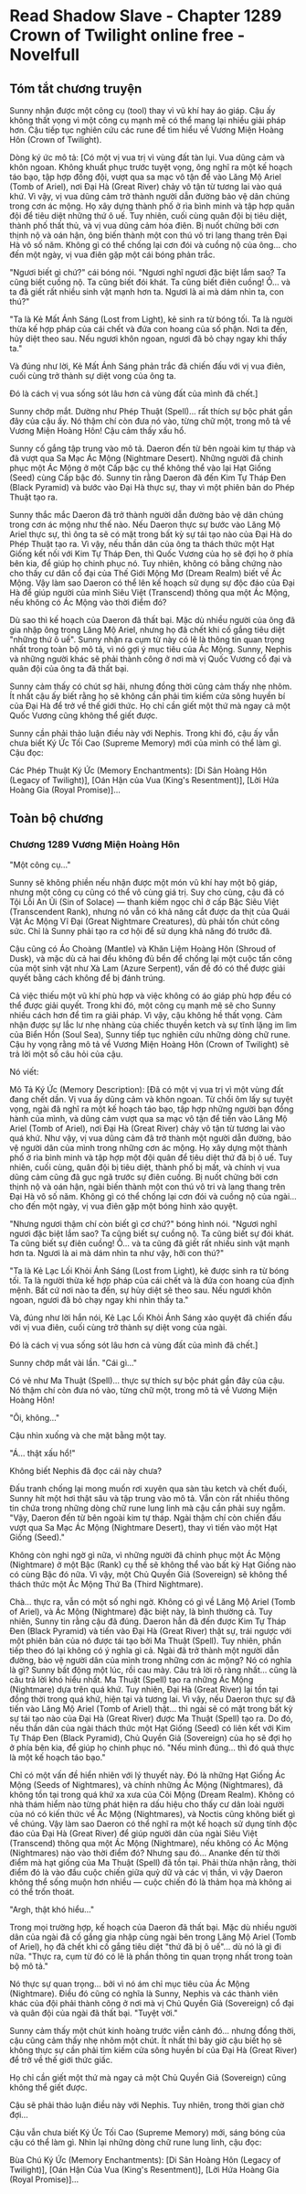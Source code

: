 # Read Shadow Slave - Chapter 1289 Crown of Twilight online free - Novelfull

## Tóm tắt chương truyện

Sunny nhận được một công cụ (tool) thay vì vũ khí hay áo giáp. Cậu ấy không thất vọng vì một công cụ mạnh mẽ có thể mang lại nhiều giải pháp hơn. Cậu tiếp tục nghiên cứu các rune để tìm hiểu về Vương Miện Hoàng Hôn (Crown of Twilight).

Dòng ký ức mô tả: [Có một vị vua trị vì vùng đất tàn lụi. Vua dũng cảm và khôn ngoan. Không khuất phục trước tuyệt vọng, ông nghĩ ra một kế hoạch táo bạo, tập hợp đồng đội, vượt qua sa mạc vô tận để vào Lăng Mộ Ariel (Tomb of Ariel), nơi Đại Hà (Great River) chảy vô tận từ tương lai vào quá khứ. Vì vậy, vị vua dũng cảm trở thành người dẫn đường bảo vệ dân chúng trong cơn ác mộng. Họ xây dựng thành phố ở rìa bình minh và tập hợp quân đội để tiêu diệt những thứ ô uế. Tuy nhiên, cuối cùng quân đội bị tiêu diệt, thành phố thất thủ, và vị vua dũng cảm hóa điên. Bị nuốt chửng bởi cơn thịnh nộ và oán hận, ông biến thành một con thú vô tri lang thang trên Đại Hà vô số năm. Không gì có thể chống lại cơn đói và cuồng nộ của ông… cho đến một ngày, vị vua điên gặp một cái bóng phản trắc.

"Ngươi biết gì chứ?" cái bóng nói. "Ngươi nghĩ ngươi đặc biệt lắm sao? Ta cũng biết cuồng nộ. Ta cũng biết đói khát. Ta cũng biết điên cuồng! Ồ… và ta đã giết rất nhiều sinh vật mạnh hơn ta. Ngươi là ai mà dám nhìn ta, con thú?"

"Ta là Kẻ Mất Ánh Sáng (Lost from Light), kẻ sinh ra từ bóng tối. Ta là người thừa kế hợp pháp của cái chết và đứa con hoang của số phận. Nơi ta đến, hủy diệt theo sau. Nếu ngươi khôn ngoan, ngươi đã bỏ chạy ngay khi thấy ta."

Và đúng như lời, Kẻ Mất Ánh Sáng phản trắc đã chiến đấu với vị vua điên, cuối cùng trở thành sự diệt vong của ông ta.

Đó là cách vị vua sống sót lâu hơn cả vùng đất của mình đã chết.]

Sunny chớp mắt. Dường như Phép Thuật (Spell)... rất thích sự bộc phát gần đây của cậu ấy. Nó thậm chí còn đưa nó vào, từng chữ một, trong mô tả về Vương Miện Hoàng Hôn! Cậu cảm thấy xấu hổ.

Sunny cố gắng tập trung vào mô tả. Daeron đến từ bên ngoài kim tự tháp và đã vượt qua Sa Mạc Ác Mộng (Nightmare Desert). Những người đã chinh phục một Ác Mộng ở một Cấp bậc cụ thể không thể vào lại Hạt Giống (Seed) cùng Cấp bậc đó. Sunny tin rằng Daeron đã đến Kim Tự Tháp Đen (Black Pyramid) và bước vào Đại Hà thực sự, thay vì một phiên bản do Phép Thuật tạo ra.

Sunny thắc mắc Daeron đã trở thành người dẫn đường bảo vệ dân chúng trong cơn ác mộng như thế nào. Nếu Daeron thực sự bước vào Lăng Mộ Ariel thực sự, thì ông ta sẽ có mặt trong bất kỳ sự tái tạo nào của Đại Hà do Phép Thuật tạo ra. Vì vậy, nếu thần dân của ông ta thách thức một Hạt Giống kết nối với Kim Tự Tháp Đen, thì Quốc Vương của họ sẽ đợi họ ở phía bên kia, để giúp họ chinh phục nó. Tuy nhiên, không có bằng chứng nào cho thấy cư dân cổ đại của Thế Giới Mộng Mơ (Dream Realm) biết về Ác Mộng. Vậy làm sao Daeron có thể lên kế hoạch sử dụng sự độc đáo của Đại Hà để giúp người của mình Siêu Việt (Transcend) thông qua một Ác Mộng, nếu không có Ác Mộng vào thời điểm đó?

Dù sao thì kế hoạch của Daeron đã thất bại. Mặc dù nhiều người của ông đã gia nhập ông trong Lăng Mộ Ariel, nhưng họ đã chết khi cố gắng tiêu diệt "những thứ ô uế". Sunny nhận ra cụm từ này có lẽ là thông tin quan trọng nhất trong toàn bộ mô tả, vì nó gợi ý mục tiêu của Ác Mộng. Sunny, Nephis và những người khác sẽ phải thành công ở nơi mà vị Quốc Vương cổ đại và quân đội của ông ta đã thất bại.

Sunny cảm thấy có chút sợ hãi, nhưng đồng thời cũng cảm thấy nhẹ nhõm. Ít nhất cậu ấy biết rằng họ sẽ không cần phải tìm kiếm cửa sông huyền bí của Đại Hà để trở về thế giới thức. Họ chỉ cần giết một thứ mà ngay cả một Quốc Vương cũng không thể giết được.

Sunny cần phải thảo luận điều này với Nephis. Trong khi đó, cậu ấy vẫn chưa biết Ký Ức Tối Cao (Supreme Memory) mới của mình có thể làm gì. Cậu đọc:

Các Phép Thuật Ký Ức (Memory Enchantments): [Di Sản Hoàng Hôn (Legacy of Twilight)], [Oán Hận của Vua (King's Resentment)], [Lời Hứa Hoàng Gia (Royal Promise)]...

## Toàn bộ chương

### Chương 1289 Vương Miện Hoàng Hôn

"Một công cụ…"

Sunny sẽ không phiền nếu nhận được một món vũ khí hay một bộ giáp, nhưng một công cụ cũng có thể vô cùng giá trị. Suy cho cùng, cậu đã có Tội Lỗi An Ủi (Sin of Solace) — thanh kiếm ngọc chỉ ở cấp Bậc Siêu Việt (Transcendent Rank), nhưng nó vẫn có khả năng cắt được da thịt của Quái Vật Ác Mộng Vĩ Đại (Great Nightmare Creatures), dù phải tốn chút công sức. Chỉ là Sunny phải tạo ra cơ hội để sử dụng khả năng đó trước đã.

Cậu cũng có Áo Choàng (Mantle) và Khăn Liệm Hoàng Hôn (Shroud of Dusk), và mặc dù cả hai đều không đủ bền để chống lại một cuộc tấn công của một sinh vật như Xà Lam (Azure Serpent), vấn đề đó có thể được giải quyết bằng cách không để bị đánh trúng.

Cả việc thiếu một vũ khí phù hợp và việc không có áo giáp phù hợp đều có thể được giải quyết. Trong khi đó, một công cụ mạnh mẽ sẽ cho Sunny nhiều cách hơn để tìm ra giải pháp. Vì vậy, cậu không hề thất vọng. Cảm nhận được sự lắc lư nhẹ nhàng của chiếc thuyền ketch và sự tĩnh lặng im lìm của Biển Hồn (Soul Sea), Sunny tiếp tục nghiên cứu những dòng chữ rune. Cậu hy vọng rằng mô tả về Vương Miện Hoàng Hôn (Crown of Twilight) sẽ trả lời một số câu hỏi của cậu.

Nó viết:

Mô Tả Ký Ức (Memory Description): [Đã có một vị vua trị vì một vùng đất đang chết dần. Vị vua ấy dũng cảm và khôn ngoan. Từ chối ôm lấy sự tuyệt vọng, ngài đã nghĩ ra một kế hoạch táo bạo, tập hợp những người bạn đồng hành của mình, và dũng cảm vượt qua sa mạc vô tận để tiến vào Lăng Mộ Ariel (Tomb of Ariel), nơi Đại Hà (Great River) chảy vô tận từ tương lai vào quá khứ. Như vậy, vị vua dũng cảm đã trở thành một người dẫn đường, bảo vệ người dân của mình trong những cơn ác mộng. Họ xây dựng một thành phố ở rìa bình minh và tập hợp một đội quân để tiêu diệt thứ đã bị ô uế. Tuy nhiên, cuối cùng, quân đội bị tiêu diệt, thành phố bị mất, và chính vị vua dũng cảm cũng đã gục ngã trước sự điên cuồng. Bị nuốt chửng bởi cơn thịnh nộ và oán hận, ngài biến thành một con thú vô tri và lang thang trên Đại Hà vô số năm. Không gì có thể chống lại cơn đói và cuồng nộ của ngài… cho đến một ngày, vị vua điên gặp một bóng hình xảo quyệt.

"Nhưng ngươi thậm chí còn biết gì cơ chứ?" bóng hình nói. "Ngươi nghĩ ngươi đặc biệt lắm sao? Ta cũng biết sự cuồng nộ. Ta cũng biết sự đói khát. Ta cũng biết sự điên cuồng! Ồ… và ta cũng đã giết rất nhiều sinh vật mạnh hơn ta. Ngươi là ai mà dám nhìn ta như vậy, hỡi con thú?"

"Ta là Kẻ Lạc Lối Khỏi Ánh Sáng (Lost from Light), kẻ được sinh ra từ bóng tối. Ta là người thừa kế hợp pháp của cái chết và là đứa con hoang của định mệnh. Bất cứ nơi nào ta đến, sự hủy diệt sẽ theo sau. Nếu ngươi khôn ngoan, ngươi đã bỏ chạy ngay khi nhìn thấy ta."

Và, đúng như lời hắn nói, Kẻ Lạc Lối Khỏi Ánh Sáng xảo quyệt đã chiến đấu với vị vua điên, cuối cùng trở thành sự diệt vong của ngài.

Đó là cách vị vua sống sót lâu hơn cả vùng đất của mình đã chết.]

Sunny chớp mắt vài lần. "Cái gì…"

Có vẻ như Ma Thuật (Spell)… thực sự thích sự bộc phát gần đây của cậu. Nó thậm chí còn đưa nó vào, từng chữ một, trong mô tả về Vương Miện Hoàng Hôn!

"Ôi, không…"

Cậu nhìn xuống và che mặt bằng một tay.

"Á… thật xấu hổ!"

Không biết Nephis đã đọc cái này chưa?

Đấu tranh chống lại mong muốn rơi xuyên qua sàn tàu ketch và chết đuối, Sunny hít một hơi thật sâu và tập trung vào mô tả. Vẫn còn rất nhiều thông tin chứa trong những dòng chữ rune lung linh mà cậu cần phải suy ngẫm. "Vậy, Daeron đến từ bên ngoài kim tự tháp. Ngài thậm chí còn chiến đấu vượt qua Sa Mạc Ác Mộng (Nightmare Desert), thay vì tiến vào một Hạt Giống (Seed)."

Không còn nghi ngờ gì nữa, vì những người đã chinh phục một Ác Mộng (Nightmare) ở một Bậc (Rank) cụ thể sẽ không thể vào bất kỳ Hạt Giống nào có cùng Bậc đó nữa. Vì vậy, một Chủ Quyền Giả (Sovereign) sẽ không thể thách thức một Ác Mộng Thứ Ba (Third Nightmare).

Chà… thực ra, vẫn có một số nghi ngờ. Không có gì về Lăng Mộ Ariel (Tomb of Ariel), và Ác Mộng (Nightmare) đặc biệt này, là bình thường cả. Tuy nhiên, Sunny tin rằng cậu đã đúng. Daeron hẳn đã đến được Kim Tự Tháp Đen (Black Pyramid) và tiến vào Đại Hà (Great River) thật sự, trái ngược với một phiên bản của nó được tái tạo bởi Ma Thuật (Spell). Tuy nhiên, phần tiếp theo đó lại không có ý nghĩa gì cả. Ngài đã trở thành một người dẫn đường, bảo vệ người dân của mình trong những cơn ác mộng? Nó có nghĩa là gì? Sunny bất động một lúc, rồi cau mày. Câu trả lời rõ ràng nhất… cũng là câu trả lời khó hiểu nhất. Ma Thuật (Spell) tạo ra những Ác Mộng (Nightmare) dựa trên quá khứ. Tuy nhiên, Đại Hà (Great River) lại tồn tại đồng thời trong quá khứ, hiện tại và tương lai. Vì vậy, nếu Daeron thực sự đã tiến vào Lăng Mộ Ariel (Tomb of Ariel) thật… thì ngài sẽ có mặt trong bất kỳ sự tái tạo nào của Đại Hà (Great River) được Ma Thuật (Spell) tạo ra. Do đó, nếu thần dân của ngài thách thức một Hạt Giống (Seed) có liên kết với Kim Tự Tháp Đen (Black Pyramid), Chủ Quyền Giả (Sovereign) của họ sẽ đợi họ ở phía bên kia, để giúp họ chinh phục nó. "Nếu mình đúng… thì đó quả thực là một kế hoạch táo bạo."

Chỉ có một vấn đề hiển nhiên với lý thuyết này. Đó là những Hạt Giống Ác Mộng (Seeds of Nightmares), và chính những Ác Mộng (Nightmares), đã không tồn tại trong quá khứ xa xưa của Cõi Mộng (Dream Realm). Không có nhà thám hiểm nào từng phát hiện ra dấu hiệu cho thấy cư dân loài người của nó có kiến thức về Ác Mộng (Nightmares), và Noctis cũng không biết gì về chúng. Vậy làm sao Daeron có thể nghĩ ra một kế hoạch sử dụng tính độc đáo của Đại Hà (Great River) để giúp người dân của ngài Siêu Việt (Transcend) thông qua một Ác Mộng (Nightmare), nếu không có Ác Mộng (Nightmares) nào vào thời điểm đó? Nhưng sau đó… Ananke đến từ thời điểm mà hạt giống của Ma Thuật (Spell) đã tồn tại. Phải thừa nhận rằng, thời điểm đó là vào đầu cuộc chiến giữa quỷ dữ và các vị thần, vì vậy Daeron không thể sống muộn hơn nhiều — cuộc chiến đó là thảm họa mà không ai có thể trốn thoát.

"Argh, thật khó hiểu…"

Trong mọi trường hợp, kế hoạch của Daeron đã thất bại. Mặc dù nhiều người dân của ngài đã cố gắng gia nhập cùng ngài bên trong Lăng Mộ Ariel (Tomb of Ariel), họ đã chết khi cố gắng tiêu diệt "thứ đã bị ô uế"... dù nó là gì đi nữa. "Thực ra, cụm từ đó có lẽ là phần thông tin quan trọng nhất trong toàn bộ mô tả."

Nó thực sự quan trọng… bởi vì nó ám chỉ mục tiêu của Ác Mộng (Nightmare). Điều đó cũng có nghĩa là Sunny, Nephis và các thành viên khác của đội phải thành công ở nơi mà vị Chủ Quyền Giả (Sovereign) cổ đại và quân đội của ngài đã thất bại. "Tuyệt vời."

Sunny cảm thấy một chút kinh hoàng trước viễn cảnh đó… nhưng đồng thời, cậu cũng cảm thấy nhẹ nhõm một chút. Ít nhất thì bây giờ cậu biết họ sẽ không thực sự cần phải tìm kiếm cửa sông huyền bí của Đại Hà (Great River) để trở về thế giới thức giấc.

Họ chỉ cần giết một thứ mà ngay cả một Chủ Quyền Giả (Sovereign) cũng không thể giết được.

Cậu sẽ phải thảo luận điều này với Nephis. Tuy nhiên, trong thời gian chờ đợi…

Cậu vẫn chưa biết Ký Ức Tối Cao (Supreme Memory) mới, sáng bóng của cậu có thể làm gì. Nhìn lại những dòng chữ rune lung linh, cậu đọc:

Bùa Chú Ký Ức (Memory Enchantments): [Di Sản Hoàng Hôn (Legacy of Twilight)], [Oán Hận Của Vua (King's Resentment)], [Lời Hứa Hoàng Gia (Royal Promise)]…